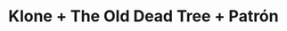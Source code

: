 ---
layout: post
category: concert
title: Klone + The Old Dead Tree + Patrón
artists: 
- Klone
- The Old Dead Tree
- Patrón
place: 
- Le Trabendo
country: France
city: Paris
---
